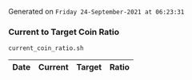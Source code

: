 Generated on `Friday 24-September-2021 at 06:23:31`

### Current to Target Coin Ratio
`current_coin_ratio.sh`

Date|Current|Target|Ratio
---|---|---|---
